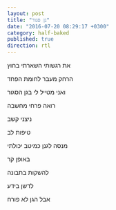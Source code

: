 ```yaml
---
layout: post
title: "גן סגור"
date: "2016-07-20 08:29:17 +0300"
category: half-baked
published: true
direction: rtl
---
```

את רגשותי השארתי בחוץ

הרחק מעבר לחומת הפחד

ואני מטייל לי בגן הסגור

רואה פרחי מחשבה

ניצני קשב

טיפות לב

מנסה לגנן כמיטב יכולתי

באופן קר

להשקות בתבונה

לדשן בידע

אבל הגן לא פורח
